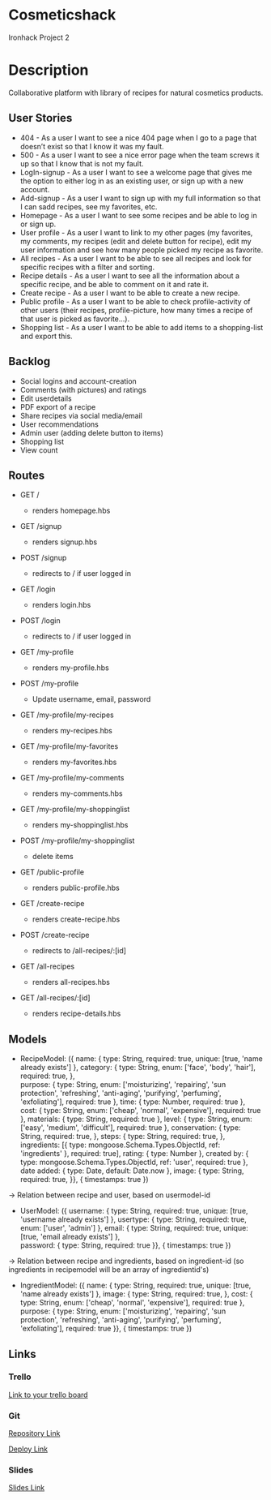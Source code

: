 # Cosmeticshack
Ironhack Project 2

# Description
Collaborative platform with library of recipes for natural cosmetics products.

## User Stories
- 404 - As a user I want to see a nice 404 page when I go to a page that doesn’t exist so that I know it was my fault.
- 500 - As a user I want to see a nice error page when the team screws it up so that I know that is not my fault.
- LogIn-signup - As a user I want to see a welcome page that gives me the option to either log in as an existing user, or sign up with a new account.
- Add-signup - As a user I want to sign up with my full information so that I can sadd recipes, see my favorites, etc.
- Homepage - As a user I want to see some recipes and be able to log in or sign up.
- User profile - As a user I want to link to my other pages (my favorites, my comments, my recipes (edit and delete button for recipe), edit my user information and see how many people picked my recipe as favorite.
- All recipes - As a user I want to be able to see all recipes and look for specific recipes with a filter and sorting.
- Recipe details - As a user I want to see all the information about a specific recipe, and be able to comment on it and rate it.
- Create recipe - As a user I want to be able to create a new recipe.
- Public profile - As a user I want to be able to check profile-activity of other users (their recipes, profile-picture, how many times a recipe of that user is picked as favorite...). 
- Shopping list - As a user I want to be able to add items to a shopping-list and export this.

## Backlog
- Social logins and account-creation
- Comments (with pictures) and ratings
- Edit userdetails
- PDF export of a recipe
- Share recipes via social media/email
- User recommendations
- Admin user (adding delete button to items)
- Shopping list
- View count

## Routes
- GET /
   - renders homepage.hbs
    
- GET /signup
   - renders signup.hbs
    
- POST /signup
   - redirects to / if user logged in

- GET /login
  - renders login.hbs

- POST /login
  - redirects to / if user logged in
    
- GET /my-profile
    - renders my-profile.hbs

- POST /my-profile
    - Update username, email, password

- GET /my-profile/my-recipes
    - renders my-recipes.hbs

- GET /my-profile/my-favorites
    - renders my-favorites.hbs

- GET /my-profile/my-comments
    - renders my-comments.hbs

- GET /my-profile/my-shoppinglist
    - renders my-shoppinglist.hbs

- POST /my-profile/my-shoppinglist
    - delete items

- GET /public-profile
    - renders public-profile.hbs

- GET /create-recipe
    - renders create-recipe.hbs

- POST /create-recipe
    - redirects to /all-recipes/:[id]

- GET /all-recipes
    - renders all-recipes.hbs

- GET /all-recipes/:[id]
    - renders recipe-details.hbs
    

## Models
- RecipeModel: ({
  name: {
    type: String,
    required: true,
    unique: [true, 'name already exists'] 
  }, 
  category: {
    type: String,
    enum: ['face', 'body', 'hair'],
    required: true,
  },  
  purpose: {
    type: String,
    enum: ['moisturizing', 'repairing', 'sun protection', 'refreshing', 'anti-aging', 'purifying', 'perfuming', 'exfoliating'],
    required: true
  },
  time: {
    type: Number,
    required: true
  },
  cost: {
    type: String,
    enum: ['cheap', 'normal', 'expensive'],
    required: true
  },
  materials: {
    type: String,
    required: true
  },
  level: {
    type: String,
    enum: ['easy', 'medium', 'difficult'],
    required: true
  },
  conservation: {
    type: String,
    required: true,
  },
  steps: {
    type: String,
    required: true,
  },
  ingredients: [{
    type: mongoose.Schema.Types.ObjectId,
    ref: 'ingredients'
  }, required: true], 
  rating: {
    type: Number
  },
  created by: {
    type: mongoose.Schema.Types.ObjectId,
    ref: 'user', 
    required: true
  },
  date added: {
    type: Date, 
    default: Date.now
  },
  image: {
    type: String,
    required: true,
  }}, {
    timestamps: true
  })
  
-> Relation between recipe and user, based on usermodel-id
- UserModel: ({
  username: {
    type: String,
    required: true,
    unique: [true, 'username already exists'] 
  }, 
  usertype: {
    type: String,
    required: true,
    enum: ['user', 'admin'] 
  },
  email: {
    type: String,
    required: true,
    unique: [true, 'email already exists'] 
  },  
  password: {
    type: String,
    required: true
  }}, {
    timestamps: true
  })
  
  
-> Relation between recipe and ingredients, based on ingredient-id (so ingredients in recipemodel will be an array of ingredientid's)
- IngredientModel: ({
    name: {
      type: String,
      required: true,
      unique: [true, 'name already exists'] 
    },
    image: {
      type: String,
      required: true,
    },
    cost: {
      type: String,
      enum: ['cheap', 'normal', 'expensive'],
      required: true
    },
    purpose: {
      type: String,
      enum: ['moisturizing', 'repairing', 'sun protection', 'refreshing', 'anti-aging', 'purifying', 'perfuming', 'exfoliating'],
      required: true
    }}, {
      timestamps: true
    })


## Links

### Trello
[Link to your trello board](https://trello.com/b/G5vKiPDg/cosmetichack)

### Git
[Repository Link](https://github.com/llanting/cosmeticshack)

[Deploy Link](http://heroku.com)

### Slides
[Slides Link](http://slides.com)
